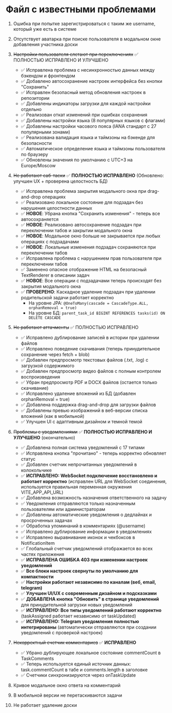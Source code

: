 # Файл с известными проблемами

1. Ошибка при попытке зарегистрироваться с таким же username, который уже есть в системе

2. Отсутствует аватарка при поиске пользователя в модальном окне добавления участника доски

3. ~~Настройки пользователя слетают при переключениях~~ ✅ ПОЛНОСТЬЮ ИСПРАВЛЕНО И УЛУЧШЕНО
   - ✅ Исправлена проблема с несинхронностью данных между бэкендом и фронтендом
   - ✅ Добавлено автосохранение настроек интерфейса без кнопки "Сохранить"
   - ✅ Исправлен безопасный метод обновления настроек в репозитории
   - ✅ Добавлены индикаторы загрузки для каждой настройки отдельно
   - ✅ Реализован откат изменений при ошибках сохранения
   - ✅ Добавлены настройки языка (8 популярных языков с флагами)
   - ✅ Добавлены настройки часового пояса (IANA стандарт с 27 популярными зонами)
   - ✅ Реализована валидация языка и таймзоны на бэкенде для безопасности
   - ✅ Автоматическое определение языка и таймзоны пользователя по браузеру
   - ✅ Обновлены значения по умолчанию с UTC+3 на Europe/Moscow

4. ~~Не работают саб-таски~~ ✅ **ПОЛНОСТЬЮ ИСПРАВЛЕНО** (Обновлено: улучшен UX + проверена целостность БД)
   - ✅ Исправлена проблема закрытия модального окна при drag-and-drop операциях
   - ✅ Реализовано локальное состояние для подзадач без нарушения целостности данных
   - ✅ **НОВОЕ**: Убрана кнопка "Сохранить изменения" - теперь все автосохраняется
   - ✅ **НОВОЕ**: Реализовано автосохранение подзадач при переключении табов и закрытии модального окна
   - ✅ **НОВОЕ**: Модальное окно больше не закрывается при любых операциях с подзадачами
   - ✅ **НОВОЕ**: Локальные изменения подзадач сохраняются при переключении табов
   - ✅ Исправлена проблема с нарушением прав пользователя при переключении табов
   - ✅ Заменено опасное отображение HTML на безопасный TextRenderer в описании задач
   - ✅ **НОВОЕ**: Все операции с подзадачами теперь происходят без закрытия модального окна
   - ✅ **ПРОВЕРЕНО**: Каскадное удаление подзадач при удалении родительской задачи работает корректно
     * На уровне JPA: `@OneToMany(cascade = CascadeType.ALL, orphanRemoval = true)`
     * На уровне БД: `parent_task_id BIGINT REFERENCES tasks(id) ON DELETE CASCADE`

5. ~~Не работают аттачменты~~ ✅ ПОЛНОСТЬЮ ИСПРАВЛЕНО
   - ✅ Исправлено дублирование записей в истории при удалении файлов
   - ✅ Исправлено поведение скачивания (теперь принудительное сохранение через fetch + blob)
   - ✅ Добавлен предпросмотр текстовых файлов (.txt, .log) с загрузкой содержимого
   - ✅ Добавлен предпросмотр видео файлов с полным контролем воспроизведения
   - ✅ Убран предпросмотр PDF и DOCX файлов (остается только скачивание)
   - ✅ Исправлено удаление вложений из БД (добавлен orphanRemoval = true)
   - ✅ Добавлена поддержка drag-and-drop для загрузки файлов
   - ✅ Добавлены превью изображений в веб-версии списка вложений (как в мобильной)
   - ✅ Улучшен UI с адаптивным дизайном и темной темой

6. ~~Проблемы с уведомлениями~~ ✅ **ПОЛНОСТЬЮ ИСПРАВЛЕНО И УЛУЧШЕНО** (окончательно)
   - ✅ Добавлена полная система уведомлений с 17 типами
   - ✅ Исправлена кнопка "прочитано" - теперь корректно обновляет статус
   - ✅ Добавлен счетчик непрочитанных уведомлений в колокольчике
   - ✅ **ИСПРАВЛЕНО: WebSocket подключение восстановлено и работает корректно** (исправлен URL для WebSocket соединения, используется правильная переменная окружения VITE_APP_API_URL)
   - ✅ Добавлена возможность назначения ответственного на задачу
   - ✅ Уведомления отправляются только назначенным пользователям или администраторам
   - ✅ Добавлены автоматические уведомления о дедлайнах и просроченных задачах
   - ✅ Обработка упоминаний в комментариях (@username)
   - ✅ Исправлено дублирование информации в уведомлениях
   - ✅ Исправлено выравнивание иконок и чекбоксов в NotificationItem
   - ✅ Глобальный счетчик уведомлений отображается во всех частях приложения
   - ✅ **ИСПРАВЛЕНА ОШИБКА 403 при изменении настроек уведомлений**
   - ✅ **Все блоки настроек свернуты по умолчанию для компактности**
   - ✅ **Настройки работают независимо по каналам (веб, email, telegram)**
   - ✅ **Улучшен UI/UX с современным дизайном и подсказками**
   - ✅ **ДОБАВЛЕНА кнопка "Обновить" в странице уведомлений** для принудительной загрузки новых уведомлений
   - ✅ **ИСПРАВЛЕНО: Все типы уведомлений работают корректно** (taskAssigned работает независимо от taskUpdated)
   - ✅ **ИСПРАВЛЕНО: Telegram уведомления полностью интегрированы** (автоматически отправляются при создании уведомлений с проверкой настроек)

7. ~~Некорректный счетчик комментариев~~ ✅ **ИСПРАВЛЕНО**
   - ✅ Убрано дублирующее локальное состояние commentCount в TaskComments
   - ✅ Теперь используется единый источник данных: task.commentCount в табе и comments.length в заголовке
   - ✅ Счетчики синхронизируются через onTaskUpdate

8. Кривое модальное окно ответа на комментарий

9. В мобильной версии не перетаскиваются задачи

10. Не работает удаление доски
